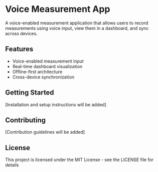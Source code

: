# Voice Measurement App

A voice-enabled measurement application that allows users to record measurements using voice input, view them in a dashboard, and sync across devices.

## Features
- Voice-enabled measurement input
- Real-time dashboard visualization
- Offline-first architecture
- Cross-device synchronization

## Getting Started
[Installation and setup instructions will be added]

## Contributing
[Contribution guidelines will be added]

## License
This project is licensed under the MIT License - see the LICENSE file for details